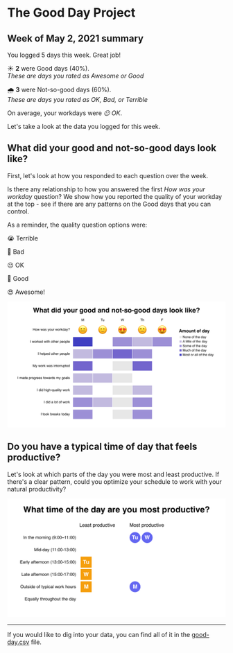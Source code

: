
  # The Good Day Project

  ## Week of May 2, 2021 summary

  You logged 5 days this week. Great job!

  ☀️ **2** were Good days (40%). <br />*These are days you rated as Awesome or Good*

  🌧 **3** were Not-so-good days (60%). <br />*These are days you rated as OK, Bad, or Terrible*

  On average, your workdays were *😐 OK*.

  Let's take a look at the data you logged for this week.

  ## What did your good and not-so-good days look like?

  First, let's look at how you responded to each question over the week.

  Is there any relationship to how you answered the first *How was your workday* question? We show how you reported the quality of your workday at the top - see if there are any patterns on the Good days that you can control.

  As a reminder, the quality question options were:

  😭 Terrible

🙁 Bad

😐 OK

🙂 Good

😍 Awesome!

  ![Image](charts/amount-of-day.png)


  ## Do you have a typical time of day that feels productive?

  Let's look at which parts of the day you were most and least productive. If there's a clear pattern, could you optimize your schedule to work with your natural productivity?

  ![Image](charts/time-of-day.png)


  ---

  If you would like to dig into your data, you can find all of it in the [good-day.csv](./good-day.csv) file.
  